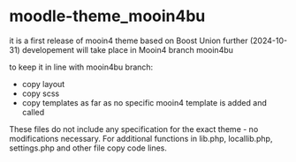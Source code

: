 moodle-theme_mooin4bu
==============================

it is a first release of mooin4 theme based on Boost Union
further (2024-10-31) developement will take place in Mooin4 branch mooin4bu

to keep it in line with mooin4bu branch:
* copy layout
* copy scss
* copy templates as far as no specific mooin4 template is added and called


These files do not include any specification for the exact theme - no modifications necessary. For additional functions in lib.php, locallib.php, settings.php and other file copy code lines.



